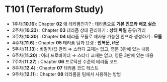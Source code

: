# T101 (Terraform Study)

- 1주차(**10.16**): Chapter **02** 왜 테라폼인가? : 테라폼으로 **기본 인프라 배포 실습**
- 2주차(**10.23**) : Chapter **03** 테라폼 상태 관리하기 : **상태 파일** 공유/격리
- 3주차(**10.30**) : Chapter **04** 테라폼 모듈로 재사용 가능한 인프라 생성하기 : **모듈**
- 4주차(**11.6**) : Chapter **05** 테라폼 팀과 요령 : **반복문, if문**
- 5주차(**11.13**) : 비밀키/값 관리 ⇒ 스터디 교재는 없고, 영문 3판에 있는 내용
- 6주차(**11.20**) : 여러 프로바이더 ⇒ 스터디 교재는 없고, 영문 3판에 있는 내용
- 7주차(**11.27**) : Chapter **06** 프로덕션 수준의 테라폼 코드
- 8주차(**12.4**) : Chapter **07** 테라폼 코드 테스트
- 9주차(**12.11**) : Chapter **08** 테라폼을 팀에서 사용하는 방법
